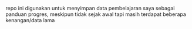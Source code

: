 repo ini digunakan untuk menyimpan data pembelajaran saya sebagai panduan progres,
meskipun tidak sejak awal tapi masih terdapat beberapa kenangan/data lama
